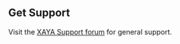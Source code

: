 ## Get Support

Visit the <a href="https://forum.xaya.io/forum/16-support/" target="_blank">XAYA Support forum</a> for 
general support.





















